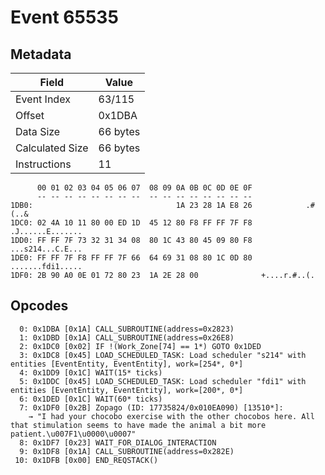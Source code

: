 # Event 65535

## Metadata

| Field           | Value    |
|-----------------|----------|
| Event Index     | 63/115   |
| Offset          | 0x1DBA   |
| Data Size       | 66 bytes |
| Calculated Size | 66 bytes |
| Instructions    | 11       |

```
      00 01 02 03 04 05 06 07  08 09 0A 0B 0C 0D 0E 0F
      -- -- -- -- -- -- -- --  -- -- -- -- -- -- -- --
1DB0:                                1A 23 28 1A E8 26            .#(..&
1DC0: 02 4A 10 11 80 00 ED 1D  45 12 80 F8 FF FF 7F F8  .J......E.......
1DD0: FF FF 7F 73 32 31 34 08  80 1C 43 80 45 09 80 F8  ...s214...C.E...
1DE0: FF FF 7F F8 FF FF 7F 66  64 69 31 08 80 1C 0D 80  .......fdi1.....
1DF0: 2B 90 A0 0E 01 72 80 23  1A 2E 28 00              +....r.#..(.    
```

## Opcodes

```
  0: 0x1DBA [0x1A] CALL_SUBROUTINE(address=0x2823)
  1: 0x1DBD [0x1A] CALL_SUBROUTINE(address=0x26E8)
  2: 0x1DC0 [0x02] IF !(Work_Zone[74] == 1*) GOTO 0x1DED
  3: 0x1DC8 [0x45] LOAD_SCHEDULED_TASK: Load scheduler "s214" with entities [EventEntity, EventEntity], work=[254*, 0*]
  4: 0x1DD9 [0x1C] WAIT(15* ticks)
  5: 0x1DDC [0x45] LOAD_SCHEDULED_TASK: Load scheduler "fdi1" with entities [EventEntity, EventEntity], work=[200*, 0*]
  6: 0x1DED [0x1C] WAIT(60* ticks)
  7: 0x1DF0 [0x2B] Zopago (ID: 17735824/0x010EA090) [13510*]:
    → "I had your chocobo exercise with the other chocobos here. All that stimulation seems to have made the animal a bit more patient.\u007F1\u0000\u0007"
  8: 0x1DF7 [0x23] WAIT_FOR_DIALOG_INTERACTION
  9: 0x1DF8 [0x1A] CALL_SUBROUTINE(address=0x282E)
 10: 0x1DFB [0x00] END_REQSTACK()
```
